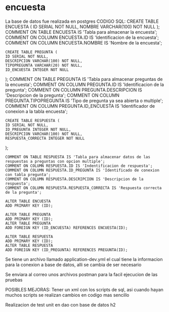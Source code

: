 # encuesta

La base de datos fue realizada en postgres
CODIGO SQL: 
	CREATE TABLE ENCUESTA (
	ID SERIAL NOT NULL,
	NOMBRE VARCHAR(100) NOT NULL
);
	COMMENT ON TABLE ENCUESTA IS 'Tabla para almacenar la encuesta';
	COMMENT ON COLUMN ENCUESTA.ID IS 'Identificacion de la encuesta';
	COMMENT ON COLUMN ENCUESTA.NOMBRE IS 'Nombre de la encuesta';
		
	CREATE TABLE PREGUNTA (
	ID SERIAL NOT NULL,
	DESCRIPCION VARCHAR(100) NOT NULL,
	TIPOPREGUNTA VARCHAR(20) NOT NULL,
	ID_ENCUESTA INTEGER NOT NULL
);
	COMMENT ON TABLE PREGUNTA IS 'Tabla para almacenar preguntas de la encuesta';
	COMMENT ON COLUMN PREGUNTA.ID IS 'Identificacion de la pregunta';
	COMMENT ON COLUMN PREGUNTA.DESCRIPCION IS 'Descripcion de la pregunta';
	COMMENT ON COLUMN PREGUNTA.TIPOPREGUNTA IS 'Tipo de pregunta ya sea abierta o multiple';
	COMMENT ON COLUMN PREGUNTA.ID_ENCUESTA IS 'Identificador de conexion a la tabla encuesta';
		
	CREATE TABLE RESPUESTA (
    ID SERIAL NOT NULL,
    ID_PREGUNTA INTEGER NOT NULL,
    DESCRIPCION VARCHAR(100) NOT NULL,
    RESPUESTA_CORRECTA INTEGER NOT NULL
 );
 
	COMMENT ON TABLE RESPUESTA IS 'Tabla para almacenar datos de las respuestas a preguntas con opcion multiple';
	COMMENT ON COLUMN RESPUESTA.ID IS 'Indentificacion de respuesta';
	COMMENT ON COLUMN RESPUESTA.ID_PREGUNTA IS 'Identificado de conexion con tabla pregunta';
	COMMENT ON COLUMN RESPUESTA.DESCRIPCION IS 'Descripcion de la respuesta';
	COMMENT ON COLUMN RESPUESTA.RESPUESTA_CORRECTA IS 'Respuesta correcta de la pregunta';
	
	ALTER TABLE ENCUESTA
	ADD PRIMARY KEY (ID);
	
	ALTER TABLE PREGUNTA
	ADD PRIMARY KEY (ID);
	ALTER TABLE PREGUNTA
	ADD FOREIGN KEY (ID_ENCUESTA) REFERENCES ENCUESTA(ID);
	
	ALTER TABLE RESPUESTA
	ADD PRIMARY KEY (ID);
	ALTER TABLE RESPUESTA
	ADD FOREIGN KEY (ID_PREGUNTA) REFERENCES PREGUNTA(ID);
  
  
  Se tiene un archivo llamado application-dev.yml el cual tiene la informacion para la conexion a base de datos, alli se cambia de ser necesario 
  
  Se enviara al correo unos archivos postman para la facil ejecucion de las pruebas
  
  POSIBLES MEJORAS: 
  Tener un xml con los scripts de sql, asi cuando hayan muchos scripts se realizan cambios en codigo mas sencillo
  
  Realizacion de test unit en dao con base de datos h2

